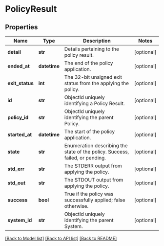 # PolicyResult

## Properties
Name | Type | Description | Notes
------------ | ------------- | ------------- | -------------
**detail** | **str** | Details pertaining to the policy result. | [optional] 
**ended_at** | **datetime** | The end of the policy application. | [optional] 
**exit_status** | **int** | The 32-bit unsigned exit status from the applying the policy. | [optional] 
**id** | **str** | ObjectId uniquely identifying a Policy Result. | [optional] 
**policy_id** | **str** | ObjectId uniquely identifying the parent Policy. | [optional] 
**started_at** | **datetime** | The start of the policy application. | [optional] 
**state** | **str** | Enumeration describing the state of the policy. Success, failed, or pending. | [optional] 
**std_err** | **str** | The STDERR output from applying the policy. | [optional] 
**std_out** | **str** | The STDOUT output from applying the policy. | [optional] 
**success** | **bool** | True if the policy was successfully applied; false otherwise. | [optional] 
**system_id** | **str** | ObjectId uniquely identifying the parent System. | [optional] 

[[Back to Model list]](../README.md#documentation-for-models) [[Back to API list]](../README.md#documentation-for-api-endpoints) [[Back to README]](../README.md)


